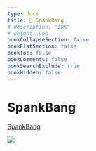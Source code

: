 ```yaml
---
type: docs
title: 🔷 SpankBang
# description: "IDK"
# weight: 900
bookCollapseSection: false
bookFlatSection: false
bookToc: false
bookComments: false
bookSearchExclude: true
bookHidden: false
---
```


# SpankBang

[SpankBang](https://spankbang.com/?nt)

![](@img/spankbang-screenshot.jpg)
